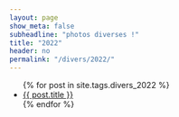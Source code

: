 ```yaml
---
layout: page
show_meta: false
subheadline: "photos diverses !"
title: "2022"
header: no
permalink: "/divers/2022/"
---
```

<ul>
    {% for post in site.tags.divers_2022 %}
    <li><a href="{{ site.url }}{{ site.baseurl }}{{ post.url }}">{{ post.title }}</a></li>
    {% endfor %}
</ul>
